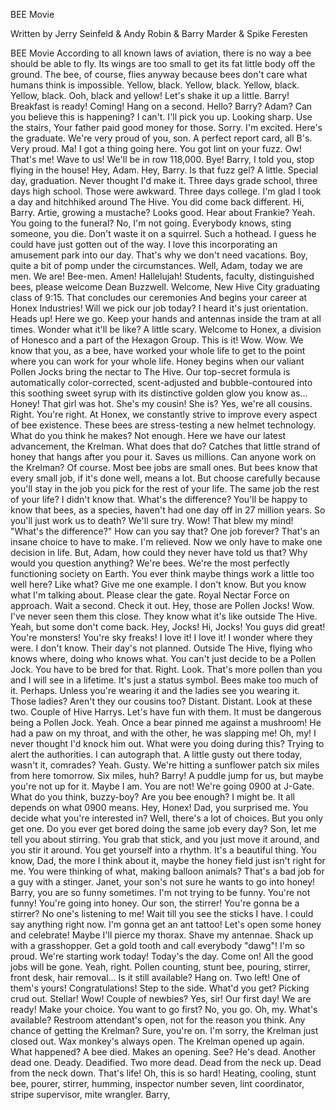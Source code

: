 BEE Movie

Written by Jerry Seinfeld & Andy Robin & Barry Marder & Spike Feresten


BEE Movie
According to all known laws of aviation, there is no way a bee should be able to fly.
Its wings are too small to get its fat little body off the ground.
The bee, of course, flies anyway because bees don't care what humans think is impossible.
Yellow, black. Yellow, black. Yellow, black. Yellow, black.
Ooh, black and yellow!
Let's shake it up a little.
Barry! Breakfast is ready!
Coming!
Hang on a second.
Hello?
Barry?
Adam?
Can you believe this is happening?
I can't.
I'll pick you up.
Looking sharp.
Use the stairs, Your father paid good money for those.
Sorry. I'm excited.
Here's the graduate.
We're very proud of you, son.
A perfect report card, all B's.
Very proud.
Ma! I got a thing going here.
You got lint on your fuzz.
Ow! That's me!
Wave to us! We'll be in row 118,000.
Bye!
Barry, I told you, stop flying in the house!
Hey, Adam.
Hey, Barry.
Is that fuzz gel?
A little. Special day, graduation.
Never thought I'd make it.
Three days grade school, three days high school.
Those were awkward.
Three days college. I'm glad I took a day and hitchhiked around The Hive.
You did come back different.
Hi, Barry. Artie, growing a mustache? Looks good.
Hear about Frankie?
Yeah.
You going to the funeral?
No, I'm not going.
Everybody knows, sting someone, you die.
Don't waste it on a squirrel.
Such a hothead.
I guess he could have just gotten out of the way.
I love this incorporating an amusement park into our day.
That's why we don't need vacations.
Boy, quite a bit of pomp under the circumstances.
Well, Adam, today we are men.
We are!
Bee-men.
Amen!
Hallelujah!
Students, faculty, distinguished bees,
please welcome Dean Buzzwell.
Welcome, New Hive City graduating class of 9:15.
That concludes our ceremonies And begins your career at Honex Industries!
Will we pick our job today?
I heard it's just orientation.
Heads up! Here we go.
Keep your hands and antennas inside the tram at all times.
Wonder what it'll be like?
A little scary.
Welcome to Honex, a division of Honesco and a part of the Hexagon Group.
This is it!
Wow.
Wow.
We know that you, as a bee, have worked your whole life to get to the point where you can work for your whole life.
Honey begins when our valiant Pollen Jocks bring the nectar to The Hive.
Our top-secret formula is automatically color-corrected, scent-adjusted and bubble-contoured into this soothing sweet syrup with its distinctive golden glow you know as... Honey!
That girl was hot.
She's my cousin!
She is?
Yes, we're all cousins.
Right. You're right.
At Honex, we constantly strive to improve every aspect of bee existence.
These bees are stress-testing a new helmet technology.
What do you think he makes?
Not enough.
Here we have our latest advancement, the Krelman.
What does that do?
Catches that little strand of honey that hangs after you pour it.
Saves us millions.
Can anyone work on the Krelman?
Of course. Most bee jobs are small ones.
But bees know that every small job, if it's done well, means a lot.
But choose carefully because you'll stay in the job you pick for the rest of your life.
The same job the rest of your life? I didn't know that.
What's the difference?
You'll be happy to know that bees, as a species, haven't had one day off in 27 million years.
So you'll just work us to death?
We'll sure try.
Wow! That blew my mind!
"What's the difference?"
How can you say that?
One job forever?
That's an insane choice to have to make.
I'm relieved. Now we only have to make one decision in life.
But, Adam, how could they never have told us that?
Why would you question anything? We're bees.
We're the most perfectly functioning society on Earth.
You ever think maybe things work a little too well here?
Like what? Give me one example.
I don't know. But you know what I'm talking about.
Please clear the gate. Royal Nectar Force on approach.
Wait a second. Check it out.
Hey, those are Pollen Jocks!
Wow.
I've never seen them this close.
They know what it's like outside The Hive.
Yeah, but some don't come back.
Hey, Jocks!
Hi, Jocks!
You guys did great!
You're monsters!
You're sky freaks! I love it! I love it!
I wonder where they were.
I don't know.
Their day's not planned.
Outside The Hive, flying who knows where, doing who knows what.
You can't just decide to be a Pollen Jock. You have to be bred for that.
Right.
Look. That's more pollen than you and I will see in a lifetime.
It's just a status symbol.
Bees make too much of it.
Perhaps. Unless you're wearing it and the ladies see you wearing it.
Those ladies?
Aren't they our cousins too?
Distant. Distant.
Look at these two.
Couple of Hive Harrys.
Let's have fun with them.
It must be dangerous being a Pollen Jock.
Yeah. Once a bear pinned me against a mushroom!
He had a paw on my throat, and with the other, he was slapping me!
Oh, my!
I never thought I'd knock him out.
What were you doing during this?
Trying to alert the authorities.
I can autograph that.
A little gusty out there today, wasn't it, comrades?
Yeah. Gusty.
We're hitting a sunflower patch six miles from here tomorrow.
Six miles, huh?
Barry!
A puddle jump for us, but maybe you're not up for it.
Maybe I am.
You are not!
We're going 0900 at J-Gate.
What do you think, buzzy-boy?
Are you bee enough?
I might be. It all depends on what 0900 means.
Hey, Honex!
Dad, you surprised me.
You decide what you're interested in?
Well, there's a lot of choices.
But you only get one.
Do you ever get bored doing the same job every day?
Son, let me tell you about stirring.
You grab that stick, and you just move it around, and you stir it around.
You get yourself into a rhythm.
It's a beautiful thing.
You know, Dad, the more I think about it,
maybe the honey field just isn't right for me.
You were thinking of what, making balloon animals?
That's a bad job for a guy with a stinger.
Janet, your son's not sure he wants to go into honey!
Barry, you are so funny sometimes.
I'm not trying to be funny.
You're not funny! You're going into honey. Our son, the stirrer!
You're gonna be a stirrer?
No one's listening to me!
Wait till you see the sticks I have.
I could say anything right now.
I'm gonna get an ant tattoo!
Let's open some honey and celebrate!
Maybe I'll pierce my thorax. Shave my antennae. Shack up with a grasshopper. Get a gold tooth and call everybody "dawg"!
I'm so proud.
We're starting work today!
Today's the day.
Come on! All the good jobs will be gone.
Yeah, right.
Pollen counting, stunt bee, pouring, stirrer, front desk, hair removal...
Is it still available?
Hang on. Two left!
One of them's yours! Congratulations!
Step to the side.
What'd you get?
Picking crud out. Stellar!
Wow!
Couple of newbies?
Yes, sir! Our first day! We are ready!
Make your choice.
You want to go first?
No, you go.
Oh, my. What's available?
Restroom attendant's open, not for the reason you think.
Any chance of getting the Krelman?
Sure, you're on.
I'm sorry, the Krelman just closed out.
Wax monkey's always open.
The Krelman opened up again.
What happened?
A bee died. Makes an opening. See? He's dead. Another dead one.
Deady. Deadified. Two more dead.
Dead from the neck up. Dead from the neck down. That's life!
Oh, this is so hard!
Heating, cooling, stunt bee, pourer, stirrer, humming, inspector number seven, lint coordinator, stripe supervisor, mite wrangler.
Barry,